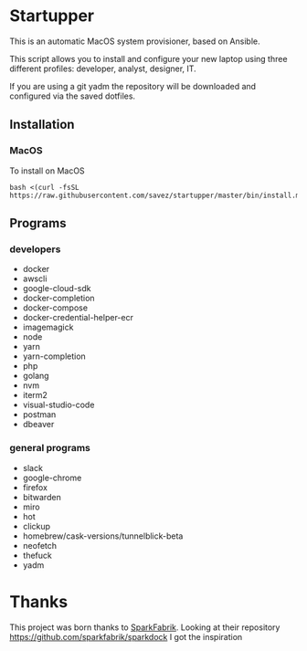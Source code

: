 # Startupper

This is an automatic MacOS system provisioner, based on Ansible.

This script allows you to install and configure your new laptop using three different profiles: developer, analyst, designer, IT.

If you are using a git yadm the repository will be downloaded and configured via the saved dotfiles.

## Installation

### MacOS

To install on MacOS

```
bash <(curl -fsSL https://raw.githubusercontent.com/savez/startupper/master/bin/install.macos)
```

## Programs

### developers
 
- docker
- awscli
- google-cloud-sdk
- docker-completion
- docker-compose
- docker-credential-helper-ecr
- imagemagick
- node
- yarn
- yarn-completion
- php
- golang
- nvm
- iterm2
- visual-studio-code
- postman
- dbeaver

### general programs

- slack
- google-chrome
- firefox
- bitwarden
- miro
- hot
- clickup
- homebrew/cask-versions/tunnelblick-beta
- neofetch
- thefuck
- yadm

# Thanks

This project was born thanks to [SparkFabrik](<https://github.com/sparkfabrik>).
Looking at their repository <https://github.com/sparkfabrik/sparkdock> I got the inspiration
